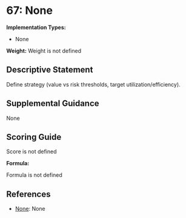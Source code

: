 # 67: None

**Implementation Types:**

- None

**Weight:** Weight is not defined

## Descriptive Statement

Define strategy (value vs risk thresholds, target utilization/efficiency).

## Supplemental Guidance

None

## Scoring Guide

Score is not defined

**Formula:**

Formula is not defined

## References

- [None](None): None

